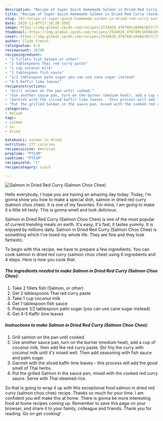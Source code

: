 ```yaml
---
description: "Recipe of Super Quick Homemade Salmon in Dried Red Curry (Salmon Choo Chee)"
title: "Recipe of Super Quick Homemade Salmon in Dried Red Curry (Salmon Choo Chee)"
slug: 763-recipe-of-super-quick-homemade-salmon-in-dried-red-curry-salmon-choo-chee
date: 2020-11-07T17:18:20.556Z
image: https://img-global.cpcdn.com/recipes/2534828_4f0789c1698b3b57/751x532cq70/salmon-in-dried-red-curry-salmon-choo-chee-recipe-main-photo.jpg
thumbnail: https://img-global.cpcdn.com/recipes/2534828_4f0789c1698b3b57/751x532cq70/salmon-in-dried-red-curry-salmon-choo-chee-recipe-main-photo.jpg
cover: https://img-global.cpcdn.com/recipes/2534828_4f0789c1698b3b57/751x532cq70/salmon-in-dried-red-curry-salmon-choo-chee-recipe-main-photo.jpg
author: Clyde French
ratingvalue: 4.9
reviewcount: 38748
recipeingredient:
- "2 fillets fish Salmon or other"
- "2 tablespoons Thai red curry paste"
- "1 cup coconut milk"
- "1 tablespoon fish sauce"
- "1/2 tablespoon palm sugar you can use cane sugar instead"
- "4-5 Kaffir lime leaves"
recipeinstructions:
- "Grill salmon on the pan until cooked."
- "Use another sauce pan, turn on the burner (medium heat), add a cup of coconut milk, then add the red curry paste. Stir friy the curry with coconut milk until it&#39;s mixed well. Then add seasoning with fish sauce and palm sugar."
- "Garnish with the sliced kaffir lime leaves - this process will add the good smell of Thai herbs."
- "Put the grilled Salmon in the sauce pan, mixed with the cooked red curry sauce. Serve with Thai steamed rice."
categories:
- Recipe
tags:
- salmon
- in
- dried

katakunci: salmon in dried 
nutrition: 277 calories
recipecuisine: American
preptime: "PT13M"
cooktime: "PT51M"
recipeyield: "1"
recipecategory: Lunch

---
```



![Salmon in Dried Red Curry (Salmon Choo Chee)](https://img-global.cpcdn.com/recipes/2534828_4f0789c1698b3b57/751x532cq70/salmon-in-dried-red-curry-salmon-choo-chee-recipe-main-photo.jpg)

Hello everybody, I hope you are having an amazing day today. Today, I'm gonna show you how to make a special dish, salmon in dried red curry (salmon choo chee). It is one of my favorites. For mine, I am going to make it a little bit tasty. This is gonna smell and look delicious.

Salmon in Dried Red Curry (Salmon Choo Chee) is one of the most popular of current trending meals on earth. It's easy, it's fast, it tastes yummy. It is enjoyed by millions daily. Salmon in Dried Red Curry (Salmon Choo Chee) is something which I've loved my whole life. They are fine and they look fantastic.




To begin with this recipe, we have to prepare a few ingredients. You can cook salmon in dried red curry (salmon choo chee) using 6 ingredients and 4 steps. Here is how you cook that.

<!--inarticleads1-->

##### The ingredients needed to make Salmon in Dried Red Curry (Salmon Choo Chee):

1. Take 2 fillets fish (Salmon, or other)
1. Get 2 tablespoons Thai red curry paste
1. Take 1 cup coconut milk
1. Get 1 tablespoon fish sauce
1. Prepare 1/2 tablespoon palm sugar (you can use cane sugar instead)
1. Get 4-5 Kaffir lime leaves




<!--inarticleads2-->

##### Instructions to make Salmon in Dried Red Curry (Salmon Choo Chee):

1. Grill salmon on the pan until cooked.
1. Use another sauce pan, turn on the burner (medium heat), add a cup of coconut milk, then add the red curry paste. Stir friy the curry with coconut milk until it&#39;s mixed well. Then add seasoning with fish sauce and palm sugar.
1. Garnish with the sliced kaffir lime leaves - this process will add the good smell of Thai herbs.
1. Put the grilled Salmon in the sauce pan, mixed with the cooked red curry sauce. Serve with Thai steamed rice.




So that is going to wrap it up with this exceptional food salmon in dried red curry (salmon choo chee) recipe. Thanks so much for your time. I am confident you will make this at home. There is gonna be more interesting food at home recipes coming up. Remember to save this page on your browser, and share it to your family, colleague and friends. Thank you for reading. Go on get cooking!
